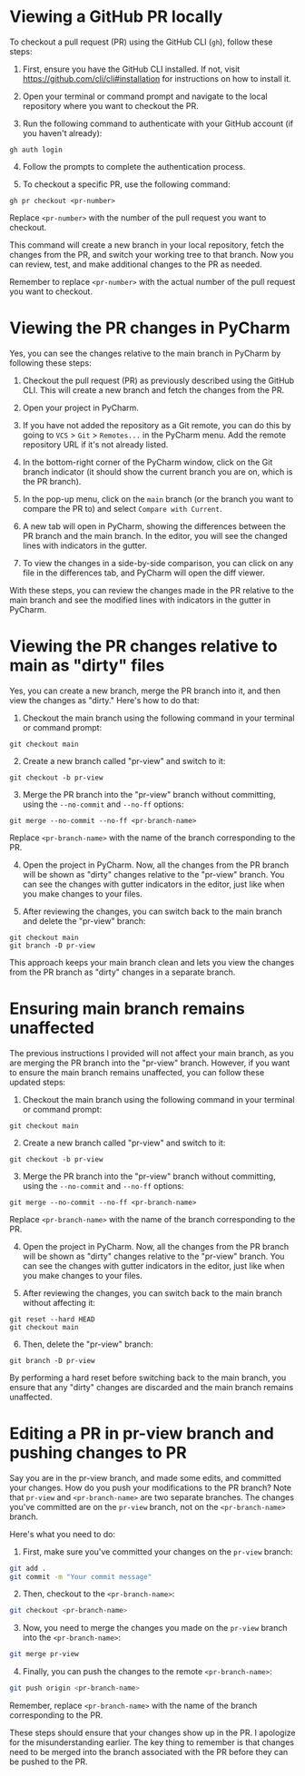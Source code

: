 # Viewing a GitHub PR locally

To checkout a pull request (PR) using the GitHub CLI (`gh`), follow these steps:

1. First, ensure you have the GitHub CLI installed. If not,
   visit https://github.com/cli/cli#installation for instructions on how to
   install it.

2. Open your terminal or command prompt and navigate to the local repository
   where you want to checkout the PR.

3. Run the following command to authenticate with your GitHub account (if you
   haven't already):

```
gh auth login
```

4. Follow the prompts to complete the authentication process.

5. To checkout a specific PR, use the following command:

```
gh pr checkout <pr-number>
```

Replace `<pr-number>` with the number of the pull request you want to checkout.

This command will create a new branch in your local repository, fetch the
changes from the PR, and switch your working tree to that branch. Now you can
review, test, and make additional changes to the PR as needed.

Remember to replace `<pr-number>` with the actual number of the pull request you
want to checkout.

# Viewing the PR changes in PyCharm

Yes, you can see the changes relative to the main branch in PyCharm by following
these steps:

1. Checkout the pull request (PR) as previously described using the GitHub CLI.
   This will create a new branch and fetch the changes from the PR.

2. Open your project in PyCharm.

3. If you have not added the repository as a Git remote, you can do this by
   going to `VCS` > `Git` > `Remotes...` in the PyCharm menu. Add the remote
   repository URL if it's not already listed.

4. In the bottom-right corner of the PyCharm window, click on the Git branch
   indicator (it should show the current branch you are on, which is the PR
   branch).

5. In the pop-up menu, click on the `main` branch (or the branch you want to
   compare the PR to) and select `Compare with Current`.

6. A new tab will open in PyCharm, showing the differences between the PR branch
   and the main branch. In the editor, you will see the changed lines with
   indicators in the gutter.

7. To view the changes in a side-by-side comparison, you can click on any file
   in the differences tab, and PyCharm will open the diff viewer.

With these steps, you can review the changes made in the PR relative to the main
branch and see the modified lines with indicators in the gutter in PyCharm.

# Viewing the PR changes relative to main as "dirty" files

Yes, you can create a new branch, merge the PR branch into it, and then view the
changes as "dirty." Here's how to do that:

1. Checkout the main branch using the following command in your terminal or
   command prompt:

```
git checkout main
```

2. Create a new branch called "pr-view" and switch to it:

```
git checkout -b pr-view
```

3. Merge the PR branch into the "pr-view" branch without committing, using
   the `--no-commit` and `--no-ff` options:

```
git merge --no-commit --no-ff <pr-branch-name>
```

Replace `<pr-branch-name>` with the name of the branch corresponding to the PR.

4. Open the project in PyCharm. Now, all the changes from the PR branch will be
   shown as "dirty" changes relative to the "pr-view" branch. You can see the
   changes with gutter indicators in the editor, just like when you make changes
   to your files.

5. After reviewing the changes, you can switch back to the main branch and
   delete the "pr-view" branch:

```
git checkout main
git branch -D pr-view
```

This approach keeps your main branch clean and lets you view the changes from
the PR branch as "dirty" changes in a separate branch.

# Ensuring main branch remains unaffected

The previous instructions I provided will not
affect your main branch, as you are merging the PR branch into the "pr-view"
branch. However, if you want to ensure the main branch remains unaffected, you
can follow these updated steps:

1. Checkout the main branch using the following command in your terminal or
   command prompt:

```
git checkout main
```

2. Create a new branch called "pr-view" and switch to it:

```
git checkout -b pr-view
```

3. Merge the PR branch into the "pr-view" branch without committing, using
   the `--no-commit` and `--no-ff` options:

```
git merge --no-commit --no-ff <pr-branch-name>
```

Replace `<pr-branch-name>` with the name of the branch corresponding to the PR.

4. Open the project in PyCharm. Now, all the changes from the PR branch will be
   shown as "dirty" changes relative to the "pr-view" branch. You can see the
   changes with gutter indicators in the editor, just like when you make changes
   to your files.

5. After reviewing the changes, you can switch back to the main branch without
   affecting it:

```
git reset --hard HEAD
git checkout main
```

6. Then, delete the "pr-view" branch:

```
git branch -D pr-view
```

By performing a hard reset before switching back to the main branch, you ensure
that any "dirty" changes are discarded and the main branch remains unaffected.

# Editing a PR in pr-view branch and pushing changes to PR

Say you are in the pr-view branch, and made some edits, and committed your 
changes. How do you push your modifications to the PR branch?
Note that `pr-view` and `<pr-branch-name>` are two separate branches. The 
changes you've committed are on the `pr-view` branch, not on the 
`<pr-branch-name>` branch. 

Here's what you need to do:

1. First, make sure you've committed your changes on the `pr-view` branch:

```bash
git add .
git commit -m "Your commit message"
```

2. Then, checkout to the `<pr-branch-name>`:

```bash
git checkout <pr-branch-name>
```

3. Now, you need to merge the changes you made on the `pr-view` branch into
   the `<pr-branch-name>`:

```bash
git merge pr-view
```

4. Finally, you can push the changes to the remote `<pr-branch-name>`:

```bash
git push origin <pr-branch-name>
```

Remember, replace `<pr-branch-name>` with the name of the branch corresponding
to the PR.

These steps should ensure that your changes show up in the PR. I apologize for
the misunderstanding earlier. The key thing to remember is that changes need to
be merged into the branch associated with the PR before they can be pushed to
the PR.